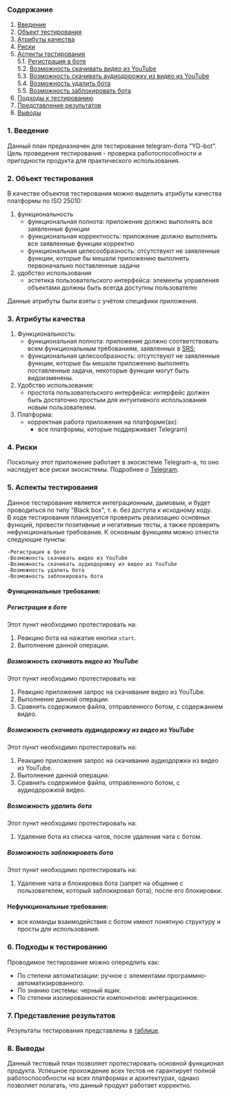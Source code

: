 ### Содержание
  1. [Введение](#1)
  2. [Объект тестирования](#2)
  3. [Атрибуты качества](#3)
  4. [Риски](#4)
  5. [Аспекты тестирования](#5)<br>
    5.1. [Регистрация в боте](#001)<br>
    5.2. [Возможность скачивать видео из YouTube](#002)<br>
    5.3. [Возможность скачивать аудиодорожку из видео из YouTube](#003)<br>
    5.4. [Возможность удалить бота](#006)<br>
    5.5. [Возможность заблокировать бота](#007)<br>
6. [Подходы к тестированию](#6)
7. [Представление результатов](#7)
8. [Выводы](#8)


<a name="1"></a>
### 1. Введение
Данный план предназначен для тестирования telegram-бота "YD-bot". Цель проведения тестирования - проверка работоспособности и пригодности продукта для практического использования.

<a name="2"></a>
### 2. Объект тестирования
В качестве объектов тестирования можно выделить атрибуты качества платформы по ISO 25010:
1. функциональность
	- функциональная полнота: приложение должно выполнять все заявленные функции
	- функциональная корректность: приложение должно выполнять все заявленные функции корректно
	- функциональная целесообразность: отсутствуют не заявленные функции, которые бы мешали приложению выполнять первоначально поставленные задачи
2. удобство использования
	- эстетика пользовательского интерфейса: элементы управления объектами должны быть всегда доступны пользователю
	
Данные атрибуты были взяты с учётом специфики приложения.

<a name="3"></a>
### 3. Атрибуты качества
1. Функциональность:
    - функциональная полнота: приложение должно соответствовать всем функциональным требованиям, заявленных в [SRS](https://github.com/theAngryBeavers/TelegramBot/blob/main/documentation/srs/SRS.md);
    - функциональная целесообразность: отсутствуют не заявленные функции, которые бы мешали приложению выполнять поставленные задачи, некоторые функции могут быть видоизменены.
2. Удобство использования:
    - простота пользовательского интерфейса: интерфейс должен быть достаточно простым для интуитивного использования новым пользователем.
3. Платформа:
    - корректная работа приложения на платформе(ах):
      - все платформы, которые поддерживает Telegram)
      

<a name="4"></a>
### 4. Риски
Поскольку этот приложение работает в экосистеме Telegram-а, то оно наследует все риски экосистемы. Подробнее о [Telegram](https://telegram.org). 


<a name="5"></a>
### 5. Аспекты тестирования
Данное тестирование является интеграционным, дымовым, и будет проводиться по типу "Black box", т. е. без доступа к исходному коду.<br>
В ходе тестирования планируется проверить реализацию основных функций, провести позитивные и негативные тесты, а также проверить нефункциональные требования. К основным функциям можно отнести следующие пункты:

    -Регистрация в боте
    -Возможность скачивать видео из YouTube
    -Возможность скачивать аудиодорожку из видео из YouTube
    -Возможность удалить бота
    -Возможность заблокировать бота

#### Функциональные требования:

<a name="001"></a>
##### Регистрация в боте
Этот пункт необходимо протестировать на:
1. Реакцию бота на нажатие кнопки `start`.
2. Выполнение данной операции.

<a name="002"></a>
##### Возможность скачивать видео из YouTube
Этот пункт необходимо протестировать на:
1. Реакцию приложения запрос на скачивание видео из YouTube.
2. Выполнение данной операции.
3. Сравнить содержимое файла, отправленного ботом, с содержанием видео.

<a name="003"></a>
##### Возможность скачивать аудиодорожку из видео из YouTube
Этот пункт необходимо протестировать на:
1. Реакцию приложения запрос на скачивание аудиодоржки из видео из YouTube.
2. Выполнение данной операции.
3. Сравнить содержимое файла, отправленного ботом, с аудиодорожкой видео.

<a name="006"></a>
##### Возможность удалить бота
Этот пункт необходимо протестировать на:
1. Удаление бота из списка чатов, после удаления чата с ботом.

<a name="007"></a>
##### Возможность заблокировать бота
Этот пункт необходимо протестировать на:
1. Удаление чата и блокировка бота (запрет на общение с пользователем, который заблокировал бота), после его блокировки.

#### Нефункциональные требования:
- все команды взаимодействия с ботом имеют понятную структуру и просты для использования.

<a name="6"></a>
### 6. Подходы к тестированию
Проводимое тестирование можно опередлить как:
  - По степени автоматизации: ручное с элементами программно-автоматизированного.
  - По знанию системы: черный ящик.
  - По степени изолированности компонентов: интеграционное.

<a name="7"></a>
### 7. Представление результатов
Результаты тестирования представлены в [таблице](https://github.com/theAngryBeavers/TelegramBot/blob/main/documentation/testing/test-results.md).

<a name="8"></a>
### 8. Выводы
Данный тестовый план позволяет протестировать основной функционал продукта. Успешное прохождение всех тестов не гарантирует полной работоспособности на всех платформах и архитектурах, однако позволяет полагать, что данный продукт работает корректно.
